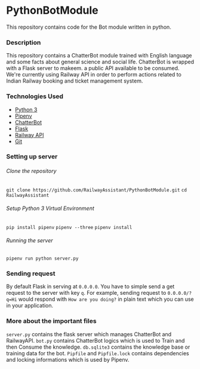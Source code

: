 # PythonBotModule

This repository contains code for the Bot module written in python.

### Description

This repository contains a ChatterBot module trained with English language and some facts about general science and social life. ChatterBot is wrapped with a Flask server to makeem. a public API available to be consumed.
We're currently using Railway API in order to perform actions related to Indian Railway booking and ticket management system.

### Technologies Used

- [Python 3](http://python.org/)
- [Pipenv](https://docs.pipenv.org/)
- [ChatterBot](http://chatterbot.readthedocs.io/)
- [Flask](http://flask.pocoo.org/)
- [Railway API](https://railwayapi.com/)
- [Git](https://git-scm.com/)

### Setting up server

###### Clone the repository
`git clone https://github.com/RailwayAssistant/PythonBotModule.git`
`cd RailwayAssistant`

###### Setup Python 3 Virtual Environment
`pip install pipenv`
`pipenv --three`
`pipenv install`

###### Running the server

`pipenv run python server.py`

### Sending request

By default Flask in serving at `0.0.0.0`.
You have to simple send a get request to the server with key `q`.
For example, sending request to `0.0.0.0/?q=Hi` would respond with `How are you doing?` in plain text which you can use in your application.

### More about the important files

`server.py` contains the flask server which manages ChatterBot and RailwayAPI.
`bot.py` contains ChatterBot logics which is used to Train and then Consume the knowledge.
`db.sqlite3` contains the knowledge base or training data for the bot.
`Pipfile` and `Pipfile.lock` contains dependencies and locking informations which is used by Pipenv.

